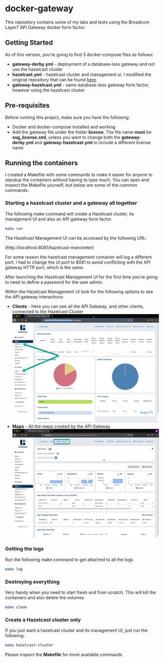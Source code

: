 # docker-gateway

This repository contains some of my labs and tests using the Broadcom Layer7 API Gateway docker form factor.

## Getting Started

As of this version, you're going to find 3 docker-compose files as follows:

* **gateway-derby.yml** - deployment of a database-less gateway and not use the hazelcast cluster
* **hazelcast.yml** - hazelcast cluster and management ui. I modified the original repository that can be found [here](https://github.com/hazelcast/hazelcast-code-samples/tree/master/hazelcast-integration/docker-compose).
* **gateway-hazelcast.yml** - same database-less gateway form factor, however using the hazelcast cluster

## Pre-requisites

Before running this project, make sure you have the following:

* Docker and docker-compose installed and working
* Add the gateway file under the folder **license**. The file name **must** be **ssg_license.xml**, unless you want to change both the **gateway-derby.yml** and **gateway-hazelcast.yml** to include a different license name

## Running the containers

I created a Makefile with some commands to make it easier for anyone to standup the containers without having to type much. You can open and inspect the Makefile yourself, but below are some of the common commands:

### Starting a hazelcast cluster and a gateway all together

The following make command will create a Hazelcast cluster, its management UI and also an API gateway form factor.

```bash
make run
```
The Hazelcast Management UI can be accessed by the following URL:

(http://localhost:8081/hazelcast-mancenter)

For some reason the hazelcast management container will log a different port. I had to change the UI port to 8081 to avoid conflicting with the API gateway HTTP port, which is the same.

After launching the Hazelcast Management UI for the first time you're going to need to define a password for the user admin.

Within the Hazelcast Management UI look for the following options to see the API gateway interactions:

* **Clients** - Here you can see all the API Gateway, and other clients, connected to the Hazelcast Cluster
![Clients](../images/hcmgm1.png)
* **Maps** - All the maps created by the API Gateway
![Maps](../images/hcmgm2.png)

### Getting the logs

Run the following make command to get attached to all the logs

```bash
make log
```

### Destroying everything

Very handy when you need to start fresh and from scratch. This will kill the containers and also delete the volumes

```bash
make clean
```

### Create a Hazelcast cluster only

If you just want a hazelcast cluster and its management UI, just run the following:

```bash
make hazelcast-cluster
````

Please inspect the **Makefile** for more available commands
